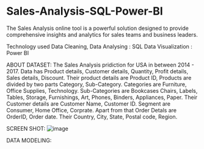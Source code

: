 # Sales-Analysis-SQL-Power-BI

The Sales Analysis online tool is a powerful solution designed to provide comprehensive insights and analytics for sales teams and business leaders.

Technology used
  Data Cleaning, Data Analysing : SQL
  Data Visualization : Power BI

  ABOUT DATASET:
    The Sales Analysis pridiction for USA in between 2014 - 2017. Data has Product details, Customer details, Quantity, Profit details, Sales details, Discount.
    Their product details are Product ID, Products are divided by two parts Category, Sub-Category. Categories are Furniture, Office Supplies, Technology. Sub-Categories are Bookcases
Chairs, Labels, Tables, Storage, Furnishings, Art, Phones, Binders, Appliances, Paper.
    Their Customer details are Customer Name, Customer ID. Segment are Consumer, Home Office, Corprate. Apart from that Order Detals are OrderID, Order date.
    Their Country, City, State, Postal code, Region.

SCREEN SHOT:
![image](https://github.com/SRIDHAR-BASKARAN/Sales-Analysis-SQL-Power-BI/assets/142026057/aa8963ec-7d7a-4882-a346-85c7a95309fa)


DATA MODELING:
        
 
